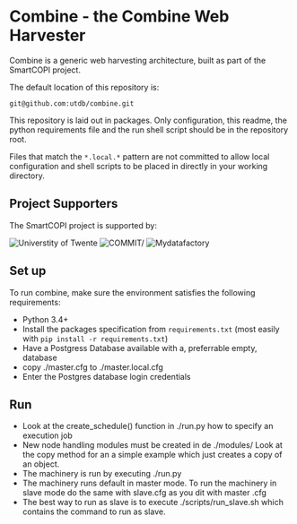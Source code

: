 Combine - the Combine Web Harvester
===================================

Combine is a generic web harvesting architecture, built as part of the
SmartCOPI project.

The default location of this repository is: 

    git@github.com:utdb/combine.git


This repository is laid out in packages. Only configuration, this readme, the python requirements file and the run shell script should be in the repository root.

Files that match the `*.local.*` pattern are not committed to allow local configuration and shell scripts to be placed in directly in your working directory.


Project Supporters
------------------

The SmartCOPI project is supported by:

![Universtity of Twente](https://raw.githubusercontent.com/utdb/combine/master/supporters/ut.png)
![COMMIT/](https://raw.githubusercontent.com/utdb/combine/master/supporters/commit.png)
![Mydatafactory](https://raw.githubusercontent.com/utdb/combine/master/supporters/mdf.png)


Set up
------

To run combine, make sure the environment satisfies the following requirements:

  * Python 3.4+
  * Install the packages specification from `requirements.txt` (most easily with `pip install -r requirements.txt`)
  * Have a Postgress Database available with a, preferrable empty, database
  * copy ./master.cfg to ./master.local.cfg
  * Enter the Postgres database login credentials

Run
---
  * Look at the create_schedule() function in ./run.py how to specify an execution job
  * New node handling modules must be created in de ./modules/ Look at the copy method for an a simple example which just creates a copy of an object.
  * The machinery is run by executing ./run.py
  * The machinery runs default in master mode. To run the machinery in slave
    mode do the same with slave.cfg as you dit with master .cfg
  * The best way to run as slave is to execute ./scripts/run_slave.sh which
    contains the command to run as slave.
